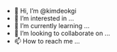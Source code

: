- 👋 Hi, I’m @kimdeokgi
- 👀 I’m interested in ...
- 🌱 I’m currently learning ...
- 💞️ I’m looking to collaborate on ...
- 📫 How to reach me ...

<!---
kimdeokgi/kimdeokgi is a ✨ special ✨ repository because its `README.md` (this file) appears on your GitHub profile.
You can click the Preview link to take a look at your changes.
--->
